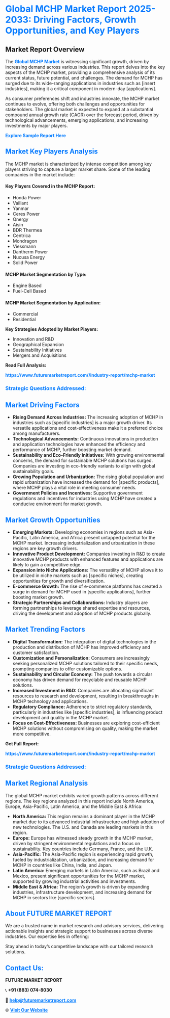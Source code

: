 <h1 style="color: #007BFF;">Global MCHP Market Report 2025-2033: Driving Factors, Growth Opportunities, and Key Players</h1>

<section id="overview">
<h2>Market Report Overview</h2>
<p>The <a href="https://www.futuremarketreport.com//industry-report/mchp-market" style="color: #007BFF; text-decoration: none;"><strong>Global MCHP Market</strong></a> is witnessing significant growth, driven by increasing demand across various industries. This report delves into the key aspects of the MCHP market, providing a comprehensive analysis of its current status, future potential, and challenges. The demand for MCHP has surged due to its wide-ranging applications in industries such as [insert industries], making it a critical component in modern-day [applications].</p>
<p>As consumer preferences shift and industries innovate, the MCHP market continues to evolve, offering both challenges and opportunities for stakeholders. The global market is expected to expand at a substantial compound annual growth rate (CAGR) over the forecast period, driven by technological advancements, emerging applications, and increasing investments by major players.</p>
</section>

<section id="overview">
<p><a href="https://www.futuremarketreport.com//request-sample/reportId=63623" style="color: #007BFF; text-decoration: none;"><strong>Explore Sample Report Here</strong></a></p>
</section>

<section id="key-players">
<h2 style="color: #007BFF;">Market Key Players Analysis</h2>
<p>The MCHP market is characterized by intense competition among key players striving to capture a larger market share. Some of the leading companies in the market include:</p>
<h4>Key Players Covered in the MCHP Report:</h4>
<ul><li>Honda Power</li><li>Vaillant</li><li>Yanmar</li><li>Ceres Power</li><li>Qnergy</li><li>Aisin</li><li>BDR Thermea</li><li>Centrica</li><li>Mondragon</li><li>Viessmann</li><li>Dantherm Power</li><li>Nucusa Energy</li><li>Solid Power</li></ul>
<h4>MCHP Market Segmentation by Type:</h4>
<ul><li>Engine Based</li><li>Fuel-Cell Based</li></ul>

<h4>MCHP Market Segmentation by Application:</h4>
<ul><li>Commercial</li><li>Residential</li></ul>
<p><strong>Key Strategies Adopted by Market Players:</strong></p>
<ul>
<li>Innovation and R&D</li>
<li>Geographical Expansion</li>
<li>Sustainability Initiatives</li>
<li>Mergers and Acquisitions</li>
</ul>
</section>

<section>
<p><strong>Read Full Analysis: </strong></p><a href="https://www.futuremarketreport.com//industry-report/mchp-market" style="color: #007BFF; text-decoration: none;"><strong>https://www.futuremarketreport.com//industry-report/mchp-market</strong></a>
<h3 style="color: #007BFF;">Strategic Questions Addressed:</h3>
</section>

<section id="driving-factors">
<h2 style="color: #007BFF;">Market Driving Factors</h2>
<ul>
<li><strong>Rising Demand Across Industries:</strong> The increasing adoption of MCHP in industries such as [specific industries] is a major growth driver. Its versatile applications and cost-effectiveness make it a preferred choice among manufacturers.</li>
<li><strong>Technological Advancements:</strong> Continuous innovations in production and application technologies have enhanced the efficiency and performance of MCHP, further boosting market demand.</li>
<li><strong>Sustainability and Eco-Friendly Initiatives:</strong> With growing environmental concerns, the demand for sustainable MCHP solutions has surged. Companies are investing in eco-friendly variants to align with global sustainability goals.</li>
<li><strong>Growing Population and Urbanization:</strong> The rising global population and rapid urbanization have increased the demand for [specific products], where MCHP plays a vital role in meeting consumer needs.</li>
<li><strong>Government Policies and Incentives:</strong> Supportive government regulations and incentives for industries using MCHP have created a conducive environment for market growth.</li>
</ul>
</section>

<section id="growth-opportunities">
<h2 style="color: #007BFF;">Market Growth Opportunities</h2>
<ul>
<li><strong>Emerging Markets:</strong> Developing economies in regions such as Asia-Pacific, Latin America, and Africa present untapped potential for the MCHP market. Increasing industrialization and urbanization in these regions are key growth drivers.</li>
<li><strong>Innovative Product Development:</strong> Companies investing in R&D to create innovative MCHP products with enhanced features and applications are likely to gain a competitive edge.</li>
<li><strong>Expansion into Niche Applications:</strong> The versatility of MCHP allows it to be utilized in niche markets such as [specific niches], creating opportunities for growth and diversification.</li>
<li><strong>E-commerce Growth:</strong> The rise of e-commerce platforms has created a surge in demand for MCHP used in [specific applications], further boosting market growth.</li>
<li><strong>Strategic Partnerships and Collaborations:</strong> Industry players are forming partnerships to leverage shared expertise and resources, driving the development and adoption of MCHP products globally.</li>
</ul>
</section>

<section id="trending-factors">
<h2 style="color: #007BFF;">Market Trending Factors</h2>
<ul>
<li><strong>Digital Transformation:</strong> The integration of digital technologies in the production and distribution of MCHP has improved efficiency and customer satisfaction.</li>
<li><strong>Customization and Personalization:</strong> Consumers are increasingly seeking personalized MCHP solutions tailored to their specific needs, prompting companies to offer customizable options.</li>
<li><strong>Sustainability and Circular Economy:</strong> The push towards a circular economy has driven demand for recyclable and reusable MCHP solutions.</li>
<li><strong>Increased Investment in R&D:</strong> Companies are allocating significant resources to research and development, resulting in breakthroughs in MCHP technology and applications.</li>
<li><strong>Regulatory Compliance:</strong> Adherence to strict regulatory standards, particularly in industries like [specific industries], is influencing product development and quality in the MCHP market.</li>
<li><strong>Focus on Cost-Effectiveness:</strong> Businesses are exploring cost-efficient MCHP solutions without compromising on quality, making the market more competitive.</li>
</ul>
</section>

<section>
<p><strong>Get Full Report: </strong></p><a href="https://www.futuremarketreport.com//industry-report/mchp-market" style="color: #007BFF; text-decoration: none;"><strong>https://www.futuremarketreport.com//industry-report/mchp-market</strong></a>
<h3 style="color: #007BFF;">Strategic Questions Addressed:</h3>
</section>


<section id="regional-analysis">
<h2 style="color: #007BFF;">Market Regional Analysis</h2>
<p>The global MCHP market exhibits varied growth patterns across different regions. The key regions analyzed in this report include North America, Europe, Asia-Pacific, Latin America, and the Middle East & Africa:</p>
<ul>
<li><strong>North America:</strong> This region remains a dominant player in the MCHP market due to its advanced industrial infrastructure and high adoption of new technologies. The U.S. and Canada are leading markets in this region.</li>
<li><strong>Europe:</strong> Europe has witnessed steady growth in the MCHP market, driven by stringent environmental regulations and a focus on sustainability. Key countries include Germany, France, and the U.K.</li>
<li><strong>Asia-Pacific:</strong> The Asia-Pacific region is experiencing rapid growth, fueled by industrialization, urbanization, and increasing demand for MCHP in countries like China, India, and Japan.</li>
<li><strong>Latin America:</strong> Emerging markets in Latin America, such as Brazil and Mexico, present significant opportunities for the MCHP market, supported by growing industrial activities and investments.</li>
<li><strong>Middle East & Africa:</strong> The region’s growth is driven by expanding industries, infrastructure development, and increasing demand for MCHP in sectors like [specific sectors].</li>
</ul>
</section>

<footer>
<h2 style="color: #007BFF;">About FUTURE MARKET REPORT</h2>
<p>We are a trusted name in market research and advisory services, delivering actionable insights and strategic support to businesses across diverse industries. Our expertise lies in offering:</p>

<p>Stay ahead in today’s competitive landscape with our tailored research solutions.</p>

<h2 style="color: #007BFF;">Contact Us:</h2>
<p><strong>FUTURE MARKET REPORT</strong></p>
<p>📞 <strong>+91 (883) 074-8030</strong></p>
<p>📧 <strong><a href="mailto:help@futuremarketreport.com" style="color: #007BFF;">help@futuremarketreport.com</a></strong></p>
<p>🌐 <strong><a href="https://www.futuremarketreport.com/" style="color: #007BFF;">Visit Our Website</a></strong></p>
</footer>